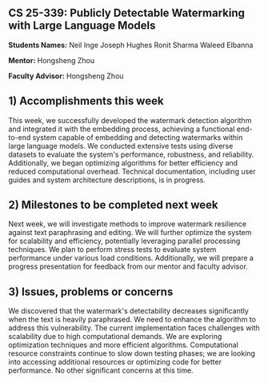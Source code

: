 ## CS 25-339: Publicly Detectable Watermarking with Large Language Models ##

**Students Names:**
Neil Inge
Joseph Hughes
Ronit Sharma
Waleed Elbanna

**Mentor:**
Hongsheng Zhou

**Faculty Advisor:**
Hongsheng Zhou

## 1) Accomplishments this week ##
This week, we successfully developed the watermark detection algorithm and integrated it with the embedding process, achieving a functional end-to-end system capable of embedding and detecting watermarks within large language models. We conducted extensive tests using diverse datasets to evaluate the system's performance, robustness, and reliability. Additionally, we began optimizing algorithms for better efficiency and reduced computational overhead. Technical documentation, including user guides and system architecture descriptions, is in progress.

## 2) Milestones to be completed next week ##
Next week, we will investigate methods to improve watermark resilience against text paraphrasing and editing. We will further optimize the system for scalability and efficiency, potentially leveraging parallel processing techniques. We plan to perform stress tests to evaluate system performance under various load conditions. Additionally, we will prepare a progress presentation for feedback from our mentor and faculty advisor.

## 3) Issues, problems or concerns ##
We discovered that the watermark's detectability decreases significantly when the text is heavily paraphrased. We need to enhance the algorithm to address this vulnerability. The current implementation faces challenges with scalability due to high computational demands. We are exploring optimization techniques and more efficient algorithms. Computational resource constraints continue to slow down testing phases; we are looking into accessing additional resources or optimizing code for better performance. No other significant concerns at this time.






